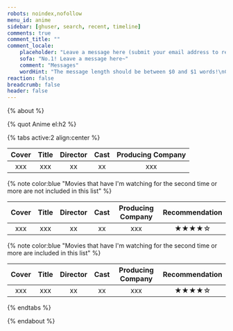 ```yaml
---
robots: noindex,nofollow
menu_id: anime
sidebar: [ghuser, search, recent, timeline]
comments: true
comment_title: ""
comment_locale:
    placeholder: "Leave a message here (submit your email address to receive email notifications when someone replies)"
    sofa: "No.1! Leave a message here~"
    comment: "Messages"
    wordHint: "The message length should be between $0 and $1 words!\nCurrent number of words: $2"
reaction: false
breadcrumb: false
header: false
---
```


{% about %}

{% quot Anime el:h2 %}

{% tabs active:2 align:center %}

<!-- tab Wish -->

| Cover | Title | Director | Cast | Producing Company |
|:-----:|:-----:|:--------:|:----:|:-----------------:|
|  xxx  |  xxx  |    xx    |  xx  |        xxx        |

<!-- tab Watching -->

{% note color:blue "Movies that have I'm watching for the second time or more are not included in this list" %}

| Cover | Title | Director | Cast | Producing Company | Recommendation |
|:-----:|:-----:|:--------:|:----:|:-----------------:|:--------------:|
|  xxx  |  xxx  |    xx    |  xx  |        xxx        |     ★★★★☆     |

<!-- tab Watched -->

{% note color:blue "Movies that have I'm watching for the second time or more are included in this list" %}

| Cover | Title | Director | Cast | Producing Company | Recommendation |
|:-----:|:-----:|:--------:|:----:|:-----------------:|:--------------:|
|  xxx  |  xxx  |    xx    |  xx  |        xxx        |     ★★★★☆     |

{% endtabs %}

{% endabout %}
